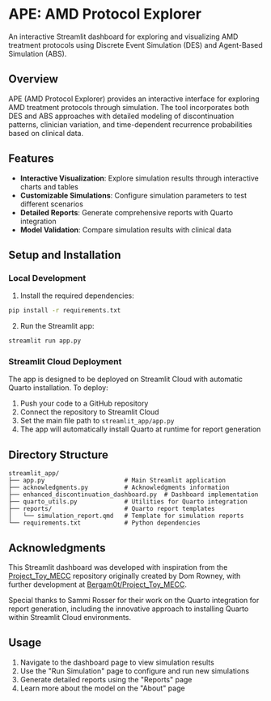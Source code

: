 # APE: AMD Protocol Explorer

An interactive Streamlit dashboard for exploring and visualizing AMD treatment protocols using Discrete Event Simulation (DES) and Agent-Based Simulation (ABS).

## Overview

APE (AMD Protocol Explorer) provides an interactive interface for exploring AMD treatment protocols through simulation. The tool incorporates both DES and ABS approaches with detailed modeling of discontinuation patterns, clinician variation, and time-dependent recurrence probabilities based on clinical data.

## Features

- **Interactive Visualization**: Explore simulation results through interactive charts and tables
- **Customizable Simulations**: Configure simulation parameters to test different scenarios
- **Detailed Reports**: Generate comprehensive reports with Quarto integration
- **Model Validation**: Compare simulation results with clinical data

## Setup and Installation

### Local Development

1. Install the required dependencies:

```bash
pip install -r requirements.txt
```

2. Run the Streamlit app:

```bash
streamlit run app.py
```

### Streamlit Cloud Deployment

The app is designed to be deployed on Streamlit Cloud with automatic Quarto installation. To deploy:

1. Push your code to a GitHub repository
2. Connect the repository to Streamlit Cloud
3. Set the main file path to `streamlit_app/app.py`
4. The app will automatically install Quarto at runtime for report generation

## Directory Structure

```
streamlit_app/
├── app.py                      # Main Streamlit application
├── acknowledgments.py          # Acknowledgments information
├── enhanced_discontinuation_dashboard.py  # Dashboard implementation
├── quarto_utils.py             # Utilities for Quarto integration
├── reports/                    # Quarto report templates
│   └── simulation_report.qmd   # Template for simulation reports
└── requirements.txt            # Python dependencies
```

## Acknowledgments

This Streamlit dashboard was developed with inspiration from the [Project_Toy_MECC](https://github.com/DomRowney/Project_Toy_MECC) 
repository originally created by Dom Rowney, with further development at 
[Bergam0t/Project_Toy_MECC](https://github.com/Bergam0t/Project_Toy_MECC).

Special thanks to Sammi Rosser for their work on the Quarto integration for report generation,
including the innovative approach to installing Quarto within Streamlit Cloud environments.

## Usage

1. Navigate to the dashboard page to view simulation results
2. Use the "Run Simulation" page to configure and run new simulations
3. Generate detailed reports using the "Reports" page
4. Learn more about the model on the "About" page